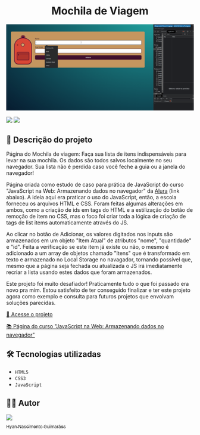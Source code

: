 <h1 align="center"> Mochila de Viagem </h1>

![](https://github.com/hyanguimaraes/Mochila_de_viagem/blob/main/Mochila_de_viagem.gif?raw=true#vitrinedev)

![](https://img.shields.io/github/forks/hyanguimaraes/Mochila_de_viagem?style=social) ![](https://img.shields.io/github/last-commit/hyanguimaraes/Mochila_de_viagem?style=plastic)

📝 Descrição do projeto
---
Página do Mochila de viagem: Faça sua lista de itens indispensáveis para levar na sua mochila. Os dados são todos salvos localmente no seu navegador. Sua lista não é perdida caso você feche a guia ou a janela do navegador!

Página criada como estudo de caso para prática de JavaScript do curso "JavaScript na Web: Armazenando dados no navegador" da [Alura](https://www.alura.com.br/) (link abaixo). A ideia aqui era praticar o uso do JavaScript, então, a escola forneceu os arquivos HTML e CSS. Foram feitas algumas alterações em ambos, como a criação de ids em tags do HTML e a estilização do botão de remoção de item no CSS, mas o foco foi criar toda a lógica de criação de tags de list items automaticamente através do JS.

Ao clicar no botão de Adicionar, os valores digitados nos inputs são armazenados em um objeto "Item Atual" de atributos "nome", "quantidade" e "id". Feita a verificação se este item já existe ou não, o mesmo é adicionado a um array de objetos chamado "Itens" que é transformado em texto e armazenado no Local Storage no navagador, tornando possível que, mesmo que a página seja fechada ou atualizada o JS irá imediatamente recriar a lista usando estes dados que foram armazenados.

Este projeto foi muito desafiador! Praticamente tudo o que foi passado era novo pra mim. Estou satisfeito de ter conseguido finalizar e ter este projeto agora como exemplo e consulta para futuros projetos que envolvam soluções parecidas.

[🔗 Acesse o projeto](https://hyanguimaraes.github.io/Mochila_de_viagem/)

[📚 Página do curso "JavaScript na Web: Armazenando dados no navegador"](https://cursos.alura.com.br/course/javascript-web-armazenando-dados-navegador)

🛠️ Tecnologias utilizadas
---
- ``HTML5``
- ``CSS3``
- ``JavaScript``

✍🏻 Autor
---
 [<img src="https://avatars.githubusercontent.com/u/112709798?s=400&u=bf197a3880a44c701b3303e07c052a74cb8d96b1&v=4" width=115><br><sub>Hyan Nascimento Guimarães</sub>](https://github.com/hyanguimaraes)